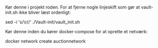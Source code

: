 Kør denne i projekt roden.
For at fjerne nogle linjeskift som gør at vault-init.sh ikke bliver læst ordenligt:

sed -i 's/\r//' ./Vault-init/vault_init.sh

Kør denne inden du kører docker-compose for at oprette et netværk:

docker network create auctionnetwork

